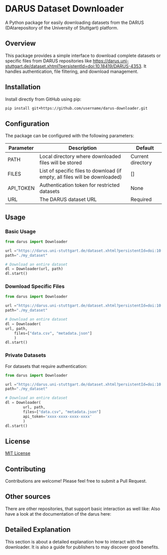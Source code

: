 # DARUS Dataset Downloader

A Python package for easily downloading datasets from the DARUS (DAtarepository of the University of Stuttgart) platform.

## Overview

This package provides a simple interface to download complete datasets or specific files from DARUS repositories like https://darus.uni-stuttgart.de/dataset.xhtml?persistentId=doi:10.18419/DARUS-4353. It handles authentication, file filtering, and download management.

## Installation

Install directly from GitHub using pip:

```bash
pip install git+https://github.com/username/darus-downloader.git
```

## Configuration

The package can be configured with the following parameters:

| Parameter | Description | Default |
|-----------|-------------|---------|
| PATH | Local directory where downloaded files will be stored | Current directory |
| FILES | List of specific files to download (if empty, all files will be downloaded) | [] |
| API_TOKEN | Authentication token for restricted datasets | None |
| URL | The DARUS dataset URL | Required |

## Usage

### Basic Usage

```python
from darus import Downloader 

url ="https://darus.uni-stuttgart.de/dataset.xhtml?persistentId=doi:10.18419/DARUS-4353"
path="./my_dataset"

# Download an entire dataset
dl = Downloader(url, path)
dl.start()
```

### Download Specific Files

```python
from darus import Downloader 

url ="https://darus.uni-stuttgart.de/dataset.xhtml?persistentId=doi:10.18419/DARUS-4353"
path="./my_dataset"

# Download an entire dataset
dl = Downloader(
url, path,
    files=["data.csv", "metadata.json"]
    )
dl.start()
```

### Private Datasets

For datasets that require authentication:

```python
from darus import Downloader 

url ="https://darus.uni-stuttgart.de/dataset.xhtml?persistentId=doi:10.18419/DARUS-4353"
path="./my_dataset"

# Download an entire dataset
dl = Downloader(
        url, path,
        files=["data.csv", "metadata.json"]
        api_token='xxxx-xxxx-xxxx-xxxx'
        )
dl.start()
```

## License

[MIT License](LICENSE)

## Contributing

Contributions are welcome! Please feel free to submit a Pull Request.

## Other sources

There are other repositories, that support basic interaction as well like:
Also have a look at the documentation of the darus here:

## Detailed Explanation

This section is about a detailed explanation how to interact with the downloader.
It is also a guide for publishers to may discover good benefits.
